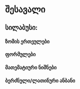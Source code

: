 # შესავალი

## სილაბუსი:

### ზომის ერთეულები
### ფორმულები
### მათემატიური ნიშნები
### ბერძნული/ლათინური ანბანი